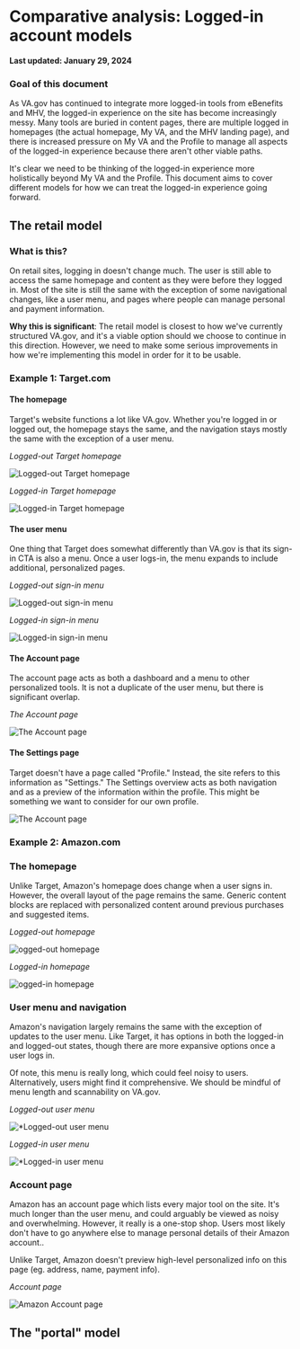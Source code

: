 # Comparative analysis: Logged-in account models

**Last updated: January 29, 2024**

### Goal of this document

As VA.gov has continued to integrate more logged-in tools from eBenefits and MHV, the logged-in experience on the site has become increasingly messy. Many tools are buried in content pages, there are multiple logged in homepages (the actual homepage, My VA, and the MHV landing page), and there is increased pressure on My VA and the Profile to manage all aspects of the logged-in experience because there aren't other viable paths.

It's clear we need to be thinking of the logged-in experience more holistically beyond My VA and the Profile. This document aims to cover different models for how we can treat the logged-in experience going forward.

## The retail model

### What is this?

On retail sites, logging in doesn't change much. The user is still able to access the same homepage and content as they were before they logged in. Most of the site is still the same with the exception of some navigational changes, like a user menu, and pages where people can manage personal and payment information.

**Why this is significant**: The retail model is closest to how we've currently structured VA.gov, and it's a viable option should we choose to continue in this direction. However, we need to make some serious improvements in how we're implementing this model in order for it to be usable.

### Example 1: Target.com

#### The homepage

Target's website functions a lot like VA.gov. Whether you're logged in or logged out, the homepage stays the same, and the navigation stays mostly the same with the exception of a user menu.

*Logged-out Target homepage*

![Logged-out Target homepage](https://github.com/department-of-veterans-affairs/va.gov-team/blob/master/products/identity-personalization/product-management/images/Target_Logged%20out_Homepage.png)

*Logged-in Target homepage*

![Logged-in Target homepage](https://github.com/department-of-veterans-affairs/va.gov-team/blob/master/products/identity-personalization/product-management/images/Target_Logged%20in_Homepage.png)

#### The user menu

One thing that Target does somewhat differently than VA.gov is that its sign-in CTA is also a menu. Once a user logs-in, the menu expands to include additional, personalized pages.

*Logged-out sign-in menu*

![Logged-out sign-in menu](https://github.com/department-of-veterans-affairs/va.gov-team/blob/master/products/identity-personalization/product-management/images/Target_Logged%20out_Sign%20in%20menu.png)

*Logged-in sign-in menu*

![Logged-in sign-in menu](https://github.com/department-of-veterans-affairs/va.gov-team/blob/master/products/identity-personalization/product-management/images/Target_Logged%20in_Sign%20in%20menu.png)

#### The Account page

The account page acts as both a dashboard and a menu to other personalized tools. It is not a duplicate of the user menu, but there is significant overlap.

*The Account page*

![The Account page](https://github.com/department-of-veterans-affairs/va.gov-team/blob/master/products/identity-personalization/product-management/images/Target_Account%20page.png)

#### The Settings page

Target doesn't have a page called "Profile." Instead, the site refers to this information as "Settings." The Settings overview acts as both navigation and as a preview of the information within the profile. This might be something we want to consider for our own profile.

![The Account page](https://github.com/department-of-veterans-affairs/va.gov-team/blob/master/products/identity-personalization/product-management/images/Target_Settings%20page.png)

### Example 2: Amazon.com

### The homepage

Unlike Target, Amazon's homepage does change when a user signs in. However, the overall layout of the page remains the same. Generic content blocks are replaced with personalized content around previous purchases and suggested items.

*Logged-out homepage*

![ogged-out homepage](https://github.com/department-of-veterans-affairs/va.gov-team/blob/master/products/identity-personalization/product-management/images/Amazon%20homepage_logged%20out.png)

*Logged-in homepage*

![ogged-in homepage](https://github.com/department-of-veterans-affairs/va.gov-team/blob/master/products/identity-personalization/product-management/images/Amazon%20homepage_logged%20in.png)

### User menu and navigation

Amazon's navigation largely remains the same with the exception of updates to the user menu. Like Target, it has options in both the logged-in and logged-out states, though there are more expansive options once a user logs in.

Of note, this menu is really long, which could feel noisy to users. Alternatively, users might find it comprehensive. We should be mindful of menu length and scannability on VA.gov.

*Logged-out user menu*

![*Logged-out user menu](https://github.com/department-of-veterans-affairs/va.gov-team/blob/master/products/identity-personalization/product-management/images/Amazon%20user%20menu_logged%20out.png)

*Logged-in user menu*

![*Logged-in user menu](https://github.com/department-of-veterans-affairs/va.gov-team/blob/master/products/identity-personalization/product-management/images/Amazon%20user%20menu_logged%20in.png)

### Account page

Amazon has an account page which lists every major tool on the site. It's much longer than the user menu, and could arguably be viewed as noisy and overwhelming. However, it really is a one-stop shop. Users most likely don't have to go anywhere else to manage personal details of their Amazon account..

Unlike Target, Amazon doesn't preview high-level personalized info on this page (eg. address, name, payment info).

*Account page*

![Amazon Account page](https://github.com/department-of-veterans-affairs/va.gov-team/blob/master/products/identity-personalization/product-management/images/Amazon%20account%20page.png)

## The "portal" model 
